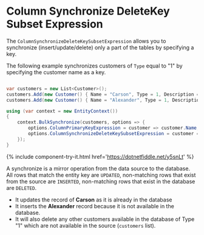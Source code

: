 # Column Synchronize DeleteKey Subset Expression

The `ColumnSynchronizeDeleteKeySubsetExpression` allows you to synchronize (insert/update/delete) only a part of the tables by specifying a key.

The following example synchronizes customers of `Type` equal to "1" by specifying the customer name as a key. 

```csharp

var customers = new List<Customer>();
customers.Add(new Customer() { Name = "Carson", Type = 1, Description = "Updated_Description of Carson", IsActive = false });
customers.Add(new Customer() { Name = "Alexander", Type = 1, Description = "Description of Alexander", IsActive = false });

using (var context = new EntityContext())
{
    context.BulkSynchronize(customers, options => {
        options.ColumnPrimaryKeyExpression = customer => customer.Name;
        options.ColumnSynchronizeDeleteKeySubsetExpression = customer => customer.Type;
    });
}
```

{% include component-try-it.html href='https://dotnetfiddle.net/y5snLt' %}

A synchronize is a mirror operation from the data source to the database. All rows that match the entity key are `UPDATED`, non-matching rows that exist from the source are `INSERTED`, non-matching rows that exist in the database are `DELETED`.

 - It updates the record of **Carson** as it is already in the database 
 - It inserts the **Alexander** record because it is not available in the database.
 - It will also delete any other customers available in the database of Type "1" which are not available in the source (`customers` list). 
